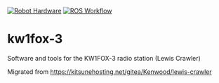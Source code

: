 [![Robot Hardware](https://github.com/Kitsune-Robotics/kw1fox-3/actions/workflows/hardware_workflow.yml/badge.svg)](https://github.com/Kitsune-Robotics/kw1fox-3/actions/workflows/hardware_workflow.yml)
[![ROS Workflow](https://github.com/Kitsune-Robotics/kw1fox-3/actions/workflows/ros_workflow.yml/badge.svg)](https://github.com/Kitsune-Robotics/kw1fox-3/actions/workflows/ros_workflow.yml)

# kw1fox-3

Software and tools for the KW1FOX-3 radio station (Lewis Crawler)

Migrated from https://kitsunehosting.net/gitea/Kenwood/lewis-crawler
